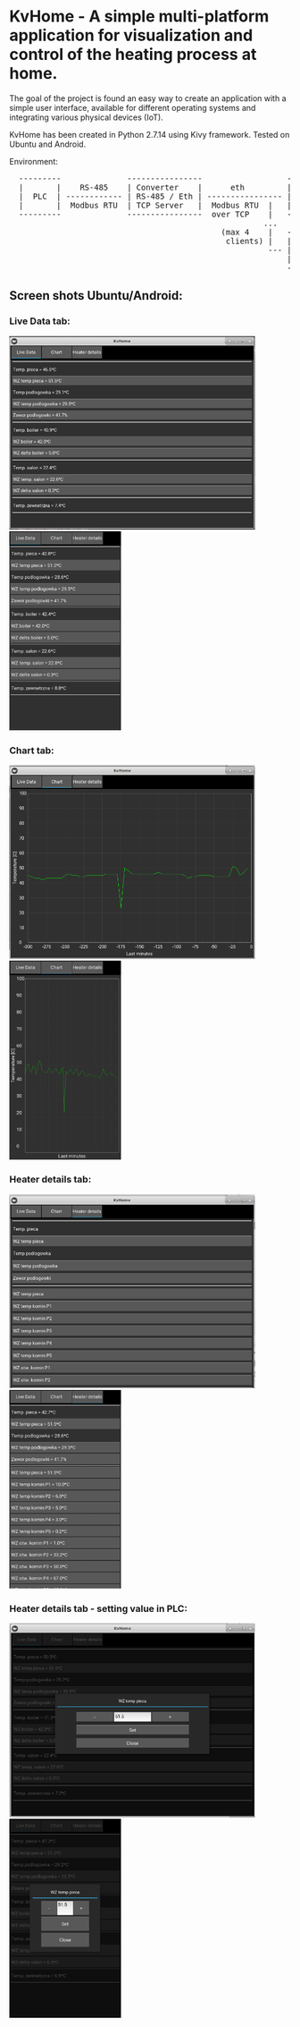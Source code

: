 # KvHome - A simple multi-platform application for visualization and control of the heating process at home.

The goal of the project is found an easy way to create an application with a simple user interface,
available for different operating systems and integrating various physical devices (IoT).

KvHome has been created in Python 2.7.14 using Kivy framework. Tested on Ubuntu and Android.

Environment:
<pre>
  ---------              ----------------                  --------------
  |       |    RS-485    | Converter    |      eth         |            |
  |  PLC  | ------------ | RS-485 / Eth | ---------------- | KvHome App |
  |       |  Modbus RTU  | TCP Server   |  Modbus RTU  |   |            |
  ---------              ----------------  over TCP    |   --------------
                                                      ...
                                             (max 4    |   --------------
                                              clients) |   |            |
                                                       --- | KvHome App |
                                                           |            |
                                                           --------------
</pre>

## Screen shots Ubuntu/Android:
### Live Data tab:
<img src="/screenshot/Live_data_ubuntu.png" width="440px">  <img src="/screenshot/Live_data_android.png" width="200">

### Chart tab:
<img src="/screenshot/Chart_ubuntu.png" width="440px">  <img src="/screenshot/Chart_android.png" width="200px">

### Heater details tab:
<img src="/screenshot/Heater_details_ubuntu.png" width="440px">  <img src="/screenshot/Heater_details_android.png" width="200px">

### Heater details tab - setting value in PLC:
<img src="/screenshot/Set_value_ubuntu.png" width="440px">  <img src="/screenshot/Set_value_android.png" width="200px">

